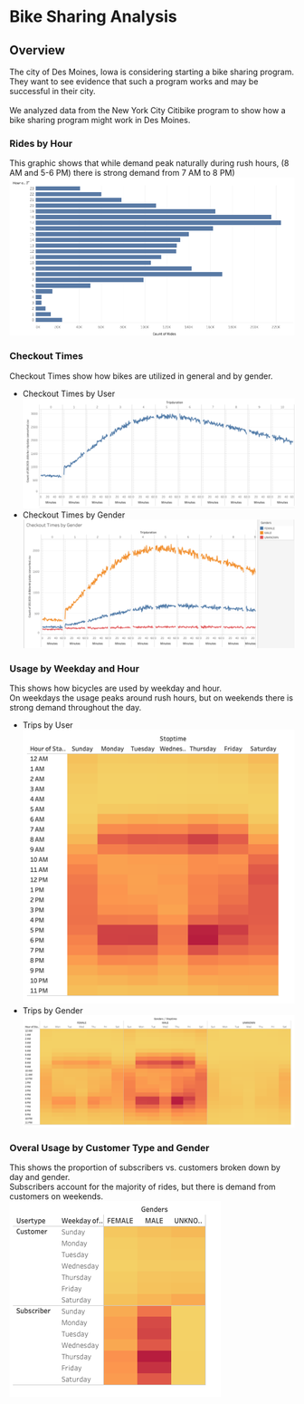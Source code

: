 # Bike Sharing Analysis

## Overview

The city of Des Moines, Iowa is considering starting a bike sharing program.<br>
They want to see evidence that such a program works and may be successful in their city.<br><br>
We analyzed data from the New York City Citibike program to show how a bike sharing program might work in Des Moines.

### Rides by Hour
This graphic shows that while demand peak naturally during rush hours, (8 AM and 5-6 PM) there is strong demand from 7 AM to 8 PM)
<img src=Resources/PeakHours.png></img>
### Checkout Times
Checkout Times show how bikes are utilized in general and by gender.
- Checkout Times by User
<img src=Resources/CheckoutTimesbyUser.png></img>
- Checkout Times by Gender
<img src=Resources/CheckoutTimesbyGender.png></img>
### Usage by Weekday and Hour
This shows how bicycles are used by weekday and hour.<br>
On weekdays the usage peaks around rush hours, but on weekends there is strong demand throughout the day.
- Trips by User<br>
<img src=Resources/TripsByWeekday.png></img>
- Trips by Gender
<img src=Resources/TripsByWeekdayByGender.png></img>
### Overal Usage by Customer Type and Gender
This shows the proportion of subscribers vs. customers broken down by day and gender.<br>
Subscribers account for the majority of rides, but there is demand from customers on weekends.
<img src=Resources/TripsByCustomerTypeAndGenders.png></img>

